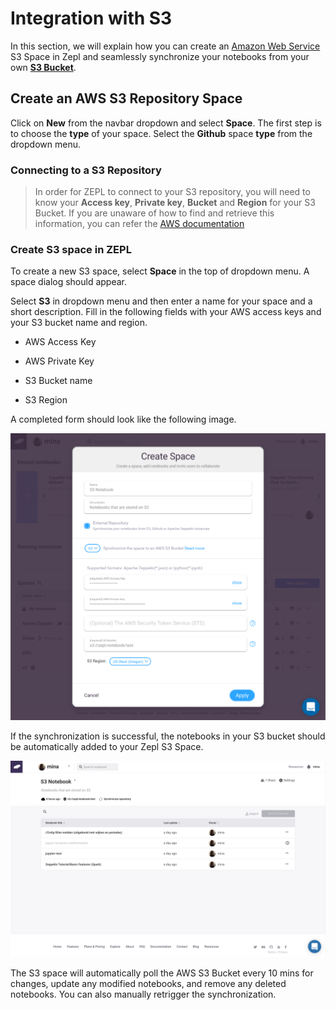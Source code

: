# Integration with S3

In this section, we will explain how you can create an [Amazon Web Service](https://aws.amazon.com/) S3 Space in Zepl and seamlessly synchronize your notebooks from your own [**S3 Bucket**](https://aws.amazon.com/s3/).

## Create an AWS S3 Repository Space
Click on **New** from the navbar dropdown and select **Space**.
The first step is to choose the **type** of your space. Select the **Github** space **type** from the dropdown menu.

### Connecting to a S3 Repository
> In order for ZEPL to connect to your S3 repository, you will need to know your **Access key**, **Private key**, **Bucket** and **Region** for your S3 Bucket.
> If you are unaware of how to find and retrieve this information, you can refer the [AWS documentation](http://docs.aws.amazon.com/IAM/latest/UserGuide/introduction.html)

### Create S3 space in ZEPL
To create a new S3 space, select **Space** in the top of dropdown menu. A space dialog should appear.

Select **S3** in dropdown menu and then enter a name for your space and a short description.
Fill in the following fields with your AWS access keys and your S3 bucket name and region.

- AWS Access Key

- AWS Private Key 

- S3 Bucket name

- S3 Region 

A completed form should look like the following image.

<img src="../../img/create_new_s3.png" class="image-box big-img"/>

If the synchronization is successful, the notebooks in your S3 bucket should be automatically added to your Zepl S3 Space.

<img src="../../img/manage_s3.png" class="image-box big-img"/>

The S3 space will automatically poll the AWS S3 Bucket every 10 mins for changes, update any modified notebooks, and remove any deleted notebooks. You can also manually retrigger the synchronization.
